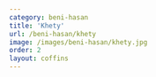 ```yaml
---
category: beni-hasan
title: 'Khety'
url: /beni-hasan/khety
image: /images/beni-hasan/khety.jpg
order: 2
layout: coffins
---
```

